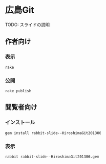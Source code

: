 # 広島Git

TODO: スライドの説明

## 作者向け

### 表示

    rake

### 公開

    rake publish

## 閲覧者向け

### インストール

    gem install rabbit-slide--HiroshimaGit201306

### 表示

    rabbit rabbit-slide--HiroshimaGit201306.gem

